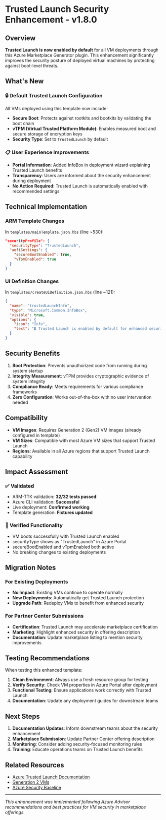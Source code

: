 # Trusted Launch Security Enhancement - v1.8.0

## Overview

**Trusted Launch is now enabled by default** for all VM deployments through this Azure Marketplace Generator plugin. This enhancement significantly improves the security posture of deployed virtual machines by protecting against boot-level threats.

## What's New

### 🔒 Default Trusted Launch Configuration

All VMs deployed using this template now include:

- **Secure Boot**: Protects against rootkits and bootkits by validating the boot chain
- **vTPM (Virtual Trusted Platform Module)**: Enables measured boot and secure storage of encryption keys
- **Security Type**: Set to `TrustedLaunch` by default

### 📋 User Experience Improvements

- **Portal Information**: Added InfoBox in deployment wizard explaining Trusted Launch benefits
- **Transparency**: Users are informed about the security enhancement during deployment
- **No Action Required**: Trusted Launch is automatically enabled with recommended settings

## Technical Implementation

### ARM Template Changes

In `templates/mainTemplate.json.hbs` (line ~530):
```json
"securityProfile": {
  "securityType": "TrustedLaunch",
  "uefiSettings": {
    "secureBootEnabled": true,
    "vTpmEnabled": true
  }
}
```

### UI Definition Changes

In `templates/createUiDefinition.json.hbs` (line ~121):
```json
{
  "name": "trustedLaunchInfo",
  "type": "Microsoft.Common.InfoBox", 
  "visible": true,
  "options": {
    "icon": "Info",
    "text": "🔒 Trusted Launch is enabled by default for enhanced security..."
  }
}
```

## Security Benefits

1. **Boot Protection**: Prevents unauthorized code from running during system startup
2. **Integrity Measurement**: vTPM provides cryptographic evidence of system integrity
3. **Compliance Ready**: Meets requirements for various compliance frameworks
4. **Zero Configuration**: Works out-of-the-box with no user intervention needed

## Compatibility

- **VM Images**: Requires Generation 2 (Gen2) VM images (already configured in template)
- **VM Sizes**: Compatible with most Azure VM sizes that support Trusted Launch
- **Regions**: Available in all Azure regions that support Trusted Launch capability

## Impact Assessment

### ✅ Validated

- ARM-TTK validation: **32/32 tests passed**
- Azure CLI validation: **Successful**
- Live deployment: **Confirmed working**
- Template generation: **Fixtures updated**

### 🔄 Verified Functionality

- VM boots successfully with Trusted Launch enabled
- securityType shows as "TrustedLaunch" in Azure Portal
- secureBootEnabled and vTpmEnabled both active
- No breaking changes to existing deployments

## Migration Notes

### For Existing Deployments
- **No Impact**: Existing VMs continue to operate normally
- **New Deployments**: Automatically get Trusted Launch protection
- **Upgrade Path**: Redeploy VMs to benefit from enhanced security

### For Partner Center Submissions
- **Certification**: Trusted Launch may accelerate marketplace certification
- **Marketing**: Highlight enhanced security in offering description  
- **Documentation**: Update marketplace listing to mention security improvements

## Testing Recommendations

When testing this enhanced template:

1. **Clean Environment**: Always use a fresh resource group for testing
2. **Verify Security**: Check VM properties in Azure Portal after deployment
3. **Functional Testing**: Ensure applications work correctly with Trusted Launch
4. **Documentation**: Update any deployment guides for downstream teams

## Next Steps

1. **Documentation Updates**: Inform downstream teams about the security enhancement
2. **Marketplace Submission**: Update Partner Center offering description
3. **Monitoring**: Consider adding security-focused monitoring rules
4. **Training**: Educate operations teams on Trusted Launch benefits

## Related Resources

- [Azure Trusted Launch Documentation](https://docs.microsoft.com/azure/virtual-machines/trusted-launch)
- [Generation 2 VMs](https://docs.microsoft.com/azure/virtual-machines/generation-2)
- [Azure Security Baseline](https://docs.microsoft.com/security/benchmark/azure/baselines/virtual-machines-security-baseline)

---

*This enhancement was implemented following Azure Advisor recommendations and best practices for VM security in marketplace offerings.*